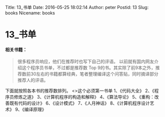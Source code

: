 ﻿Title: 13_书单
Date: 2016-05-25 18:02:14
Author: peter
Postid: 13
Slug: books
Nicename: books

# 13_书单


#### 相关书籍：
>很多程序员响应，他们在推荐时也写下自己的评语。 以前就有国内网友介绍这个程序员书单，不过都是推荐数 Top 9的书。其实除了前9本之外，推荐数前30左右的书籍都算经典，笔者整理编译这个问答贴，同时摘译部分推荐人的评语。

下面就按照各本书的推荐数排列。
<<English>>这个必须第一书单
1、《代码大全》
2、《程序员修炼之道》
3、《计算机程序的构造和解释》
4、《算法导论》
5、《重构：改善既有代码的设计》
6、《设计模式》
7、《人月神话》
8、《计算机程序设计艺术》
9、《编译原理》
